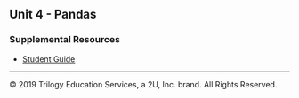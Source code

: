## Unit 4 - Pandas


### Supplemental Resources

* [Student Guide](Supplemental/StudentGuide.md)



------

© 2019 Trilogy Education Services, a 2U, Inc. brand. All Rights Reserved.

